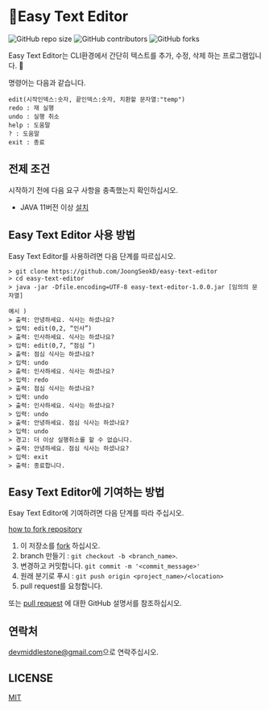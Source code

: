 # 📖Easy Text Editor

![GitHub repo size](https://img.shields.io/github/repo-size/JoongSeokD/easy-text-editor)
![GitHub contributors](https://img.shields.io/github/contributors/JoongSeokD/easy-text-editor)
![GitHub forks](https://img.shields.io/github/forks/JoongSeokD/easy-text-editor?style=social)

Easy Text Editor는 CLI환경에서 간단히 텍스트를 추가, 수정, 삭제 하는 프로그램입니다. 📖

명령어는 다음과 같습니다.
```
edit(시작인덱스:숫자, 끝인덱스:숫자, 치환할 문자열:"temp")
redo : 재 실행
undo : 실행 취소
help : 도움말
? : 도움말
exit : 종료
```


## 전제 조건
시작하기 전에 다음 요구 사항을 충족했는지 확인하십시오.
* JAVA 11버전 이상 [설치](https://www.oracle.com/kr/java/technologies/javase-jdk11-downloads.html)

## Easy Text Editor 사용 방법 

Easy Text Editor를 사용하려면 다음 단계를 따르십시오.

```
> git clone https://github.com/JoongSeokD/easy-text-editor
> cd easy-text-editor
> java -jar -Dfile.encoding=UTF-8 easy-text-editor-1.0.0.jar [임의의 문자열]

예시 )
> 출력: 안녕하세요. 식사는 하셨나요?
> 입력: edit(0,2, “인사”)
> 출력: 인사하세요. 식사는 하셨나요?
> 입력: edit(0,7, “점심 ”)
> 출력: 점심 식사는 하셨나요?
> 입력: undo
> 출력: 인사하세요. 식사는 하셨나요?
> 입력: redo
> 출력: 점심 식사는 하셨나요?
> 입력: undo
> 출력: 인사하세요. 식사는 하셨나요?
> 입력: undo
> 출력: 안녕하세요. 점심 식사는 하셨나요?
> 입력: undo
> 경고: 더 이상 실행취소를 할 수 없습니다.
> 출력: 안녕하세요. 점심 식사는 하셨나요?
> 입력: exit
> 출력: 종료합니다.
```


## Easy Text Editor에 기여하는 방법 
Esay Text Editor에 기여하려면 다음 단계를 따라 주십시오.

[how to fork repository](https://data-make.tistory.com/228)

1. 이 저장소를 [fork](https://github.com/JoongSeokD/easy-text-editor/fork) 하십시오.
2. branch 만들기 : `git checkout -b <branch_name>`.
3. 변경하고 커밋합니다. `git commit -m '<commit_message>'`
4. 원래 분기로 푸시 : `git push origin <project_name>/<location>`
5. pull request를 요청합니다.

또는 [pull request](https://help.github.com/en/github/collaborating-with-issues-and-pull-requests/creating-a-pull-request) 에 대한 GitHub 설명서를 참조하십시오. 




## 연락처

[devmiddlestone@gmail.com](mailto:devmiddlestone@gmail.com)으로 연락주십시오.

## LICENSE

[MIT](https://github.com/all-contributors/all-contributors/blob/master/LICENSE)

